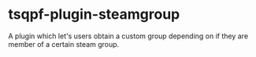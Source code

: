 # tsqpf-plugin-steamgroup
A plugin which let's users obtain a custom group depending on if they are member of a certain steam group.
